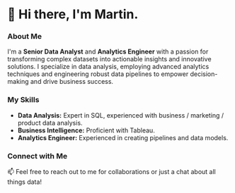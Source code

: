 # 👋 Hi there, I'm Martin.

### About Me
I'm a **Senior Data Analyst** and **Analytics Engineer** with a passion for transforming complex datasets into actionable insights and innovative solutions. I specialize in data analysis, employing advanced analytics techniques and engineering robust data pipelines to empower decision-making and drive business success.

### My Skills
- **Data Analysis:** Expert in SQL, experienced with business / marketing / product data analysis.
- **Business Intelligence:** Proficient with Tableau.
- **Analytics Engineer:** Experienced in creating pipelines and data models.

### Connect with Me
📫 Feel free to reach out to me for collaborations or just a chat about all things data!

